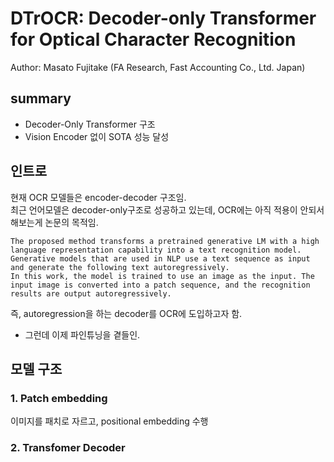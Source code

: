 # DTrOCR: Decoder-only Transformer for Optical Character Recognition
Author: Masato Fujitake (FA Research, Fast Accounting Co., Ltd. Japan)

## summary 
- Decoder-Only Transformer 구조
- Vision Encoder 없이 SOTA 성능 달성

## 인트로
현재 OCR 모델들은 encoder-decoder 구조임.  
최근 언어모델은 decoder-only구조로 성공하고 있는데, OCR에는 아직 적용이 안되서 해보는게 논문의 목적임.  
```
The proposed method transforms a pretrained generative LM with a high language representation capability into a text recognition model.
Generative models that are used in NLP use a text sequence as input and generate the following text autoregressively.
In this work, the model is trained to use an image as the input. The input image is converted into a patch sequence, and the recognition results are output autoregressively.
```
즉, autoregression을 하는 decoder를 OCR에 도입하고자 함.
+ 그런데 이제 파인튜닝을 곁들인.

## 모델 구조
### 1. Patch embedding
이미지를 패치로 자르고, positional embedding 수행

### 2. Transfomer Decoder

